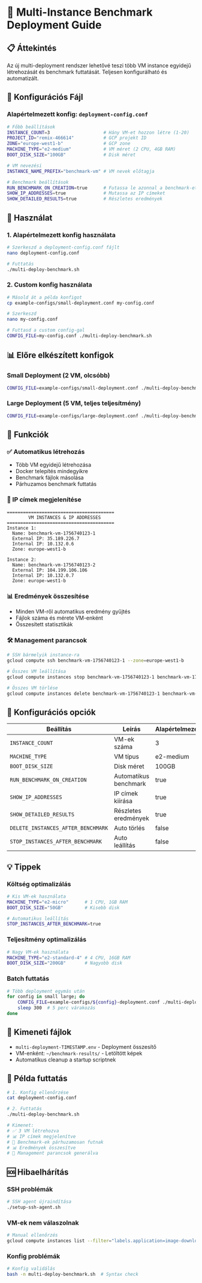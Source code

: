 # 🚀 Multi-Instance Benchmark Deployment Guide

## 📋 Áttekintés

Az új multi-deployment rendszer lehetővé teszi több VM instance egyidejű létrehozását és benchmark futtatását. Teljesen konfigurálható és automatizált.

## 🔧 Konfigurációs Fájl

### Alapértelmezett konfig: `deployment-config.conf`

```bash
# Főbb beállítások
INSTANCE_COUNT=3                    # Hány VM-et hozzon létre (1-20)
PROJECT_ID="remix-466614"           # GCP projekt ID
ZONE="europe-west1-b"               # GCP zone
MACHINE_TYPE="e2-medium"            # VM méret (2 CPU, 4GB RAM)
BOOT_DISK_SIZE="100GB"              # Disk méret

# VM nevezési
INSTANCE_NAME_PREFIX="benchmark-vm" # VM nevek előtagja

# Benchmark beállítások  
RUN_BENCHMARK_ON_CREATION=true      # Futassa le azonnal a benchmark-et
SHOW_IP_ADDRESSES=true              # Mutassa az IP címeket
SHOW_DETAILED_RESULTS=true          # Részletes eredmények
```

## 🎯 Használat

### 1. Alapértelmezett konfig használata
```bash
# Szerkeszd a deployment-config.conf fájlt
nano deployment-config.conf

# Futtatás
./multi-deploy-benchmark.sh
```

### 2. Custom konfig használata
```bash
# Másold át a példa konfigot
cp example-configs/small-deployment.conf my-config.conf

# Szerkeszd
nano my-config.conf

# Futtasd a custom config-gal
CONFIG_FILE=my-config.conf ./multi-deploy-benchmark.sh
```

## 📊 Előre elkészített konfigok

### Small Deployment (2 VM, olcsóbb)
```bash
CONFIG_FILE=example-configs/small-deployment.conf ./multi-deploy-benchmark.sh
```

### Large Deployment (5 VM, teljes teljesítmény)
```bash
CONFIG_FILE=example-configs/large-deployment.conf ./multi-deploy-benchmark.sh
```

## 🎯 Funkciók

### ✅ Automatikus létrehozás
- Több VM egyidejű létrehozása
- Docker telepítés mindegyikre
- Benchmark fájlok másolása
- Párhuzamos benchmark futtatás

### 📱 IP címek megjelenítése
```
========================================
        VM INSTANCES & IP ADDRESSES    
========================================
Instance 1:
  Name: benchmark-vm-1756740123-1
  External IP: 35.189.226.7
  Internal IP: 10.132.0.6
  Zone: europe-west1-b

Instance 2:
  Name: benchmark-vm-1756740123-2
  External IP: 104.199.106.106
  Internal IP: 10.132.0.7
  Zone: europe-west1-b
```

### 📊 Eredmények összesítése
- Minden VM-ről automatikus eredmény gyűjtés
- Fájlok száma és mérete VM-enként
- Összesített statisztikák

### 🛠️ Management parancsok
```bash
# SSH bármelyik instance-ra
gcloud compute ssh benchmark-vm-1756740123-1 --zone=europe-west1-b

# Összes VM leállítása
gcloud compute instances stop benchmark-vm-1756740123-1 benchmark-vm-1756740123-2 --zone=europe-west1-b

# Összes VM törlése
gcloud compute instances delete benchmark-vm-1756740123-1 benchmark-vm-1756740123-2 --zone=europe-west1-b
```

## 🔧 Konfigurációs opciók

| Beállítás | Leírás | Alapértelmezett |
|-----------|--------|-----------------|
| `INSTANCE_COUNT` | VM-ek száma | 3 |
| `MACHINE_TYPE` | VM típus | e2-medium |
| `BOOT_DISK_SIZE` | Disk méret | 100GB |
| `RUN_BENCHMARK_ON_CREATION` | Automatikus benchmark | true |
| `SHOW_IP_ADDRESSES` | IP címek kiírása | true |
| `SHOW_DETAILED_RESULTS` | Részletes eredmények | true |
| `DELETE_INSTANCES_AFTER_BENCHMARK` | Auto törlés | false |
| `STOP_INSTANCES_AFTER_BENCHMARK` | Auto leállítás | false |

## 💡 Tippek

### Költség optimalizálás
```bash
# Kis VM-ek használata
MACHINE_TYPE="e2-micro"      # 1 CPU, 1GB RAM
BOOT_DISK_SIZE="50GB"        # Kisebb disk

# Automatikus leállítás
STOP_INSTANCES_AFTER_BENCHMARK=true
```

### Teljesítmény optimalizálás  
```bash
# Nagy VM-ek használata
MACHINE_TYPE="e2-standard-4" # 4 CPU, 16GB RAM
BOOT_DISK_SIZE="200GB"       # Nagyobb disk
```

### Batch futtatás
```bash
# Több deployment egymás után
for config in small large; do
    CONFIG_FILE=example-configs/${config}-deployment.conf ./multi-deploy-benchmark.sh
    sleep 300  # 5 perc várakozás
done
```

## 📁 Kimeneti fájlok

- `multi-deployment-TIMESTAMP.env` - Deployment összesítő
- VM-enként: `~/benchmark-results/` - Letöltött képek
- Automatikus cleanup a startup scriptnek

## 🎉 Példa futtatás

```bash
# 1. Konfig ellenőrzése
cat deployment-config.conf

# 2. Futtatás
./multi-deploy-benchmark.sh

# Kimenet:
# ✅ 3 VM létrehozva
# 📊 IP címek megjelenítve  
# 🏃 Benchmark-ek párhuzamosan futnak
# 📊 Eredmények összesítve
# 💾 Management parancsok generálva
```

## 🆘 Hibaelhárítás

### SSH problémák
```bash
# SSH agent újraindítása
./setup-ssh-agent.sh
```

### VM-ek nem válaszolnak
```bash
# Manual ellenőrzés
gcloud compute instances list --filter="labels.application=image-download"
```

### Konfig problémák
```bash
# Konfig validálás
bash -n multi-deploy-benchmark.sh  # Syntax check
```
